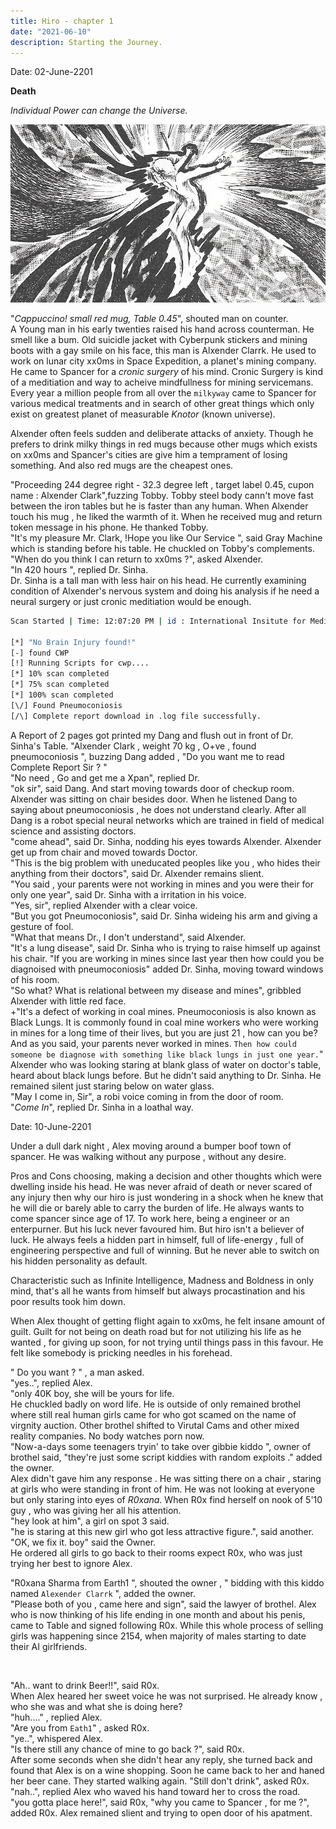 ```yaml
---
title: Hiro - chapter 1
date: "2021-06-10"
description: Starting the Journey.
---
```


Date: 02-June-2201

**Death**

*Individual Power can change the Universe.*

<p align="center">
<img src="../../../content/assets/ind.jpg"  />
</p>

"*Cappuccino! small red mug, Table 0.45*", shouted man on counter.
<br />
A Young man in his early twenties raised his hand across counterman. He smell like a bum. Old suicidle jacket with Cyberpunk stickers and mining boots with a gay smile on his face, this man is Alxender Clarrk. He used to work on lunar city xx0ms in Space Expedition, a planet's mining company. He came to Spancer for a *cronic surgery* of his mind. Cronic Surgery is kind of a  meditiation and way to acheive mindfullness for mining servicemans. Every year a million people from all over the `milkyway` came to Spancer for various medical treatments and in search of other great things which only exist on greatest planet of measurable *Knotor* (known universe).

Alxender often feels sudden and deliberate attacks of anxiety. Though he prefers to drink milky things in red mugs because other mugs which exists on xx0ms and Spancer's cities are give him a temprament of losing something. And also red mugs are the cheapest ones.

"Proceeding 244 degree right - 32.3 degree left , target label 0.45, cupon name :   Alxender Clark",fuzzing Tobby.
Tobby steel body cann't move fast between the iron tables but he is faster than any human. When Alxender touch his mug , he liked the warmth of it. When he received mug and return token message in his phone. He thanked Tobby. 
<br />
"It's my pleasure Mr. Clark, !Hope you like Our Service ", said Gray Machine which is standing before his table.
He chuckled on Tobby's complements.
<br />
"When do you think I can return to xx0ms ?", asked Alxender.
<br />
"In 420 hours ", replied Dr. Sinha.
<br />
Dr. Sinha is a tall man with less hair on his head. He currently examining condition of Alxender's nervous system and doing his analysis if he need a neural surgery or just cronic meditiation would be enough.

```bash
Scan Started | Time: 12:07:20 PM | id : International Insitute for Medical Innovation, Spancer

[*] "No Brain Injury found!"
[-] found CWP
[!] Running Scripts for cwp.... 
[*] 10% scan completed
[*] 75% scan completed
[*] 100% scan completed
[\/] Found Pneumoconiosis
[/\] Complete report download in .log file successfully.

```
A Report of 2 pages got printed my Dang and flush out in front of Dr. Sinha's Table. 
"Alxender Clark , weight 70 kg , O+ve , found pneumoconiosis ", buzzing Dang added , "Do you want me to read Complete Report Sir ? "
<br />
"No need , Go and get me a Xpan", replied Dr.
<br />
"ok sir", said Dang. And start moving towards door of checkup room. 
<br />
Alxender was sitting on chair besides door. When he listened Dang to saying about pneumoconiosis , he does not understand clearly. After all Dang is a robot special neural networks which are trained in field of medical science and assisting doctors. 
<br />
"come ahead", said Dr. Sinha, nodding his eyes towards Alxender.
Alxender get up from chair and moved towards Doctor. 
<br />
"This is the big problem with uneducated peoples like you , who hides their anything from their doctors", said Dr.
Alxender remains slient.
<br />
"You said , your parents were not working in mines and you were their for only one year", said Dr. Sinha with a irritation in his voice.
<br />
"Yes, sir", replied Alxender with a clear voice.
<br />
"But you got Pneumoconiosis", said Dr. Sinha wideing his arm and giving a gesture of fool.
<br />
"What that means Dr., I don't understand", said Alxender.
<br />
"It's a lung disease", said Dr. Sinha who is trying to raise himself up against his chair. "If you are working in mines since last year then how could you be diagnoised with pneumoconiosis" added Dr. Sinha, moving toward windows of his room.
<br />
"So what? What is relational between my disease and mines", gribbled Alxender with little red face.
<br />
+"It's a defect of working in coal mines. Pneumoconiosis is also known as Black Lungs. It is commonly found in coal mine workers who were working in mines for a long time of their lives, but you are just 21 , how can you be? And as you said, your parents never worked in mines. `Then how could someone be diagnose with something like black lungs in just one year.`"
<br />
Alxender who was looking staring at blank glass of water on doctor's table, heard about black lungs before. But he didn't said anything to Dr. Sinha. He remained silent just staring below on water glass. 
<br />
"May I come in, Sir", a robi voice coming in from the door of room.
<br />
"*Come In*", replied Dr. Sinha in a loathal way.

Date: 10-June-2201


Under a dull dark night , Alex moving around a bumper boof town of spancer.
He was walking without any purpose , without any desire.

Pros and Cons choosing, making a decision and other thoughts which were dwelling inside his head.
He was never afraid of death or never scared of any injury then why our hiro is just wondering in a shock when he knew that he will die or barely able to carry the burden of life. He always wants to come spancer since age of 17. To work here, being a engineer or an enterpurner. But his luck never favoured him. But hiro isn't a believer of luck. He always feels a hidden part in himself, full of life-energy , full of engineering perspective and full of winning. But he never able to switch on his hidden personality as default.


Characteristic such as Infinite Intelligence, Madness and Boldness in only mind, that's all he wants from himself but always procastination and his poor results took him down.

When Alex thought of getting flight again to xx0ms, he felt insane amount of guilt. Guilt for not being on death road but for not utilizing his life as he wanted , for giving up soon, for not trying until things pass in this favour. He felt like somebody is pricking needles in his forehead. 

" Do you want ? " , a man asked.
<br />
"yes..", replied Alex.
<br />
"only 40K boy, she will be yours for life.
<br />
He chuckled badly on word life.
He is outside of only remained brothel where still real human girls came for who got scamed on the name of virgnity auction. 
Other brothel shifted to Virutal Cams and other mixed reality companies. No body watches porn now. 
<br />
"Now-a-days some teenagers tryin' to take over gibbie kiddo ", owner of brothel said, "they're just some  script kiddies with random exploits ." added the owner.
<br />
Alex didn't gave him any response . He was sitting there on a chair , staring at girls who were standing in front of him. He was not looking at everyone but only staring into eyes of *R0xana*.
When R0x find herself on nook of 5'10 guy , who was giving her all his attention.
<br />
"hey look at him", a girl on spot 3 said.
<br />
"he is staring at this new girl who got less attractive figure.", said another.
<br />
"OK, we fix it. boy" said the Owner.
<br />
He ordered all girls to go back to their rooms expect R0x, who was just trying her best to ignore Alex.

"R0xana Sharma from Earth1 ", shouted the owner , " bidding with this kiddo named `Alexender Clarrk` ", added the owner.
<br />
"Please both of you , came here and sign", said the lawyer of brothel.
Alex who is now thinking of his life ending in one month and about his penis, came to Table and signed following R0x. 
While this whole process of selling girls was happening since 2154, when majority of males starting to date their AI girlfriends. 

<br />

"Ah..  want to drink Beer!!", said R0x.
<br />
When Alex heared her sweet voice he was not surprised. He already know , who she was and what she is doing here?
<br />
"huh...." , replied Alex.
<br />
"Are you from `Eath1`" , asked R0x.
<br />
"ye..", whispered Alex.
<br />
"Is there still any chance of mine to go back ?", said R0x.
<br />
After some seconds when she didn't hear any reply, she turned back and found that Alex is on a wine shopping. Soon he came back to her and haned her beer cane.
They started walking again.
"Still don't drink", asked R0x.
"nah..", replied Alex who waved his hand toward her to cross the road. 
<br />
"you  gotta place here!", said R0x, "why you came to Spancer , for me ?", added R0x.
Alex remained slient and trying to open door of his apatment.












